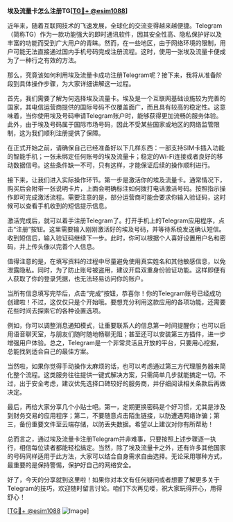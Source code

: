 **埃及流量卡怎么注册TG[[TG💪+ @esim1088](https://t.me/s/esim1088)]**

近年来，随着互联网技术的飞速发展，全球化的交流变得越来越便捷。Telegram（简称TG）作为一款功能强大的即时通讯软件，因其安全性高、隐私保护好以及丰富的功能而受到广大用户的青睐。然而，在一些地区，由于网络环境的限制，用户可能无法直接通过国内手机号码完成注册流程。这时，使用一张埃及流量卡便成为了一种行之有效的方法。

那么，究竟该如何利用埃及流量卡成功注册Telegram呢？接下来，我将从准备阶段到具体操作步骤，为大家详细讲解这一过程。

首先，我们需要了解为何选择埃及流量卡。埃及是一个互联网基础设施较为完善的国家，其电信运营商提供的国际号码不仅覆盖面广，而且具有较高的稳定性。这意味着，当你使用埃及号码申请Telegram账户时，能够获得更加流畅的服务体验。此外，由于埃及号码属于国际市场号码，因此不受某些国家或地区的网络监管限制，这为我们顺利注册提供了保障。

在正式开始之前，请确保自己已经准备好以下几样东西：一部支持SIM卡插入功能的智能手机；一张未绑定任何账号的埃及流量卡；稳定的Wi-Fi连接或者良好的移动数据信号。这些条件缺一不可，只有这样，才能保证后续的操作顺利进行。

接下来，让我们进入实际操作环节。第一步是激活你的埃及流量卡。通常情况下，购买后会附带一张说明卡片，上面会明确标注如何拨打电话激活号码。按照指示操作即可完成激活流程。需要注意的是，部分运营商可能会要求你输入验证码，这时候可以查看手机收到的短信提示信息。

激活完成后，就可以着手注册Telegram了。打开手机上的Telegram应用程序，点击“注册”按钮。这里需要输入刚刚激活好的埃及号码，并等待系统发送确认短信。收到短信后，输入验证码继续下一步。此时，你可以根据个人喜好设置用户名和密码，并上传头像以完善个人信息。

值得注意的是，在填写资料的过程中尽量避免使用真实姓名和其他敏感信息，以免泄露隐私。同时，为了防止账号被盗用，建议开启双重身份验证功能。这样即便有人获取了你的登录凭据，也无法轻易访问你的账户。

当所有信息填写完毕后，点击“完成”按钮，恭喜你！你的Telegram账号已经成功创建啦！不过，这仅仅只是个开始哦。要想充分利用这款应用的各项功能，还需要花些时间去探索它的各种设置选项。

例如，你可以调整消息通知模式，让重要联系人的信息第一时间提醒你；也可以启用语音聊天室，与朋友们随时随地畅聊无阻；甚至还可以安装第三方插件，进一步增强用户体验。总之，Telegram是一个非常灵活且开放的平台，只要用心挖掘，总能找到适合自己的最佳方案。

当然啦，如果你觉得手动操作太麻烦的话，也可以考虑通过第三方代理服务器来简化整个流程。这类服务往往提供一键式解决方案，只需简单几步就能搞定一切。不过，出于安全考虑，建议优先选择口碑较好的服务商，并仔细阅读相关条款后再做决定。

最后，再给大家分享几个小贴士吧。第一，定期更换密码是个好习惯，尤其是涉及到财务交易的应用程序；第二，不要随意点击陌生链接，以防遭遇网络诈骗；第三，备份重要文件至云端存储，以防丢失数据。希望以上建议对你有所帮助！

总而言之，通过埃及流量卡注册Telegram并非难事，只要按照上述步骤逐一执行，相信每位读者都能轻松搞定。当然，除了埃及流量卡之外，还有许多其他国家的号码同样适用于此方法，大家可以结合自身需求自由选择。无论采用哪种方式，最重要的是保持警惕，保护好自己的网络安全。

好了，今天的分享就到这里啦！如果你对本文有任何疑问或者想要了解更多关于Telegram的技巧，欢迎随时留言讨论。咱们下次再见喽，祝大家玩得开心，用得舒心！

[[TG💪+ @esim1088](https://t.me/s/esim1088) ![Image](https://i.postimg.cc/4NQfJmqS/Snipaste-2025-05-13-00-14-12.png)]